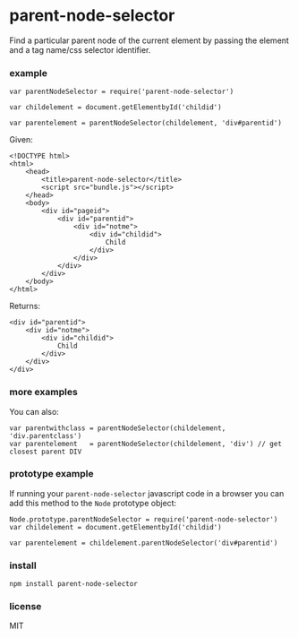 # parent-node-selector

Find a particular parent node of the current element by passing the element and a tag name/css
selector identifier.

### example
```
var parentNodeSelector = require('parent-node-selector')

var childelement = document.getElementbyId('childid')

var parentelement = parentNodeSelector(childelement, 'div#parentid')
```

Given:
```
<!DOCTYPE html>
<html>
    <head>
        <title>parent-node-selector</title>
        <script src="bundle.js"></script>
    </head>
    <body>
        <div id="pageid">
            <div id="parentid">
                <div id="notme">
                    <div id="childid">
                        Child
                    </div>
                </div>
            </div>
        </div>
    </body>
</html>
```

Returns:
```
<div id="parentid">
    <div id="notme">
        <div id="childid">
            Child
        </div>
    </div>
</div>
```

### more examples

You can also:
```
var parentwithclass = parentNodeSelector(childelement, 'div.parentclass')
var parentelement   = parentNodeSelector(childelement, 'div') // get closest parent DIV
```
### prototype example

If running your `parent-node-selector` javascript code in a browser you can add this method to the `Node` prototype
object:
```
Node.prototype.parentNodeSelector = require('parent-node-selector')
var childelement = document.getElementbyId('childid')

var parentelement = childelement.parentNodeSelector('div#parentid')
```

### install
```
npm install parent-node-selector
```

### license

MIT
